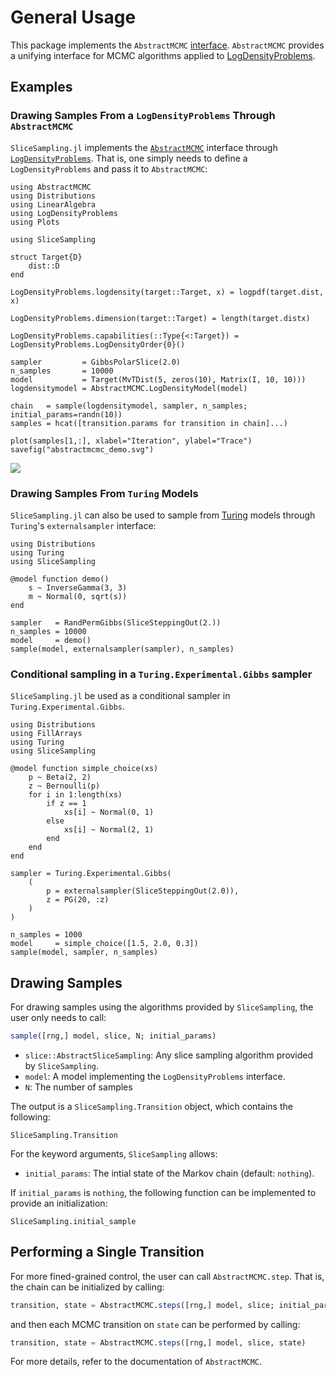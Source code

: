 
# General Usage

This package implements the `AbstractMCMC` [interface](https://github.com/TuringLang/AbstractMCMC.jl).
`AbstractMCMC` provides a unifying interface for MCMC algorithms applied to [LogDensityProblems](https://github.com/tpapp/LogDensityProblems.jl).

## Examples
### Drawing Samples From a `LogDensityProblems` Through `AbstractMCMC`
`SliceSampling.jl` implements the [`AbstractMCMC`](https://github.com/TuringLang/AbstractMCMC.jl) interface through [`LogDensityProblems`](https://github.com/tpapp/LogDensityProblems.jl).
That is, one simply needs to define a `LogDensityProblems` and pass it to `AbstractMCMC`:

```@example logdensityproblems
using AbstractMCMC
using Distributions
using LinearAlgebra
using LogDensityProblems
using Plots

using SliceSampling

struct Target{D}
	dist::D
end

LogDensityProblems.logdensity(target::Target, x) = logpdf(target.dist, x)

LogDensityProblems.dimension(target::Target) = length(target.distx)

LogDensityProblems.capabilities(::Type{<:Target}) = LogDensityProblems.LogDensityOrder{0}()

sampler         = GibbsPolarSlice(2.0)
n_samples       = 10000
model           = Target(MvTDist(5, zeros(10), Matrix(I, 10, 10)))
logdensitymodel = AbstractMCMC.LogDensityModel(model)

chain   = sample(logdensitymodel, sampler, n_samples; initial_params=randn(10))
samples = hcat([transition.params for transition in chain]...)

plot(samples[1,:], xlabel="Iteration", ylabel="Trace")
savefig("abstractmcmc_demo.svg")
```
![](abstractmcmc_demo.svg)

### Drawing Samples From `Turing` Models
`SliceSampling.jl` can also be used to sample from [Turing](https://github.com/TuringLang/Turing.jl) models through `Turing`'s `externalsampler` interface:

```@example turing
using Distributions
using Turing
using SliceSampling

@model function demo()
    s ~ InverseGamma(3, 3)
    m ~ Normal(0, sqrt(s))
end

sampler   = RandPermGibbs(SliceSteppingOut(2.))
n_samples = 10000
model     = demo()
sample(model, externalsampler(sampler), n_samples)
```

### Conditional sampling in a `Turing.Experimental.Gibbs` sampler
`SliceSampling.jl` be used as a conditional sampler in `Turing.Experimental.Gibbs`.

```@example turinggibbs
using Distributions
using FillArrays
using Turing
using SliceSampling

@model function simple_choice(xs)
    p ~ Beta(2, 2)
    z ~ Bernoulli(p)
    for i in 1:length(xs)
        if z == 1
            xs[i] ~ Normal(0, 1)
        else
            xs[i] ~ Normal(2, 1)
        end
    end
end

sampler = Turing.Experimental.Gibbs(
    (
        p = externalsampler(SliceSteppingOut(2.0)),
        z = PG(20, :z)
    )
)

n_samples = 1000
model     = simple_choice([1.5, 2.0, 0.3])
sample(model, sampler, n_samples)
```

## Drawing Samples
For drawing samples using the algorithms provided by `SliceSampling`, the user only needs to call:
```julia
sample([rng,] model, slice, N; initial_params)
```
- `slice::AbstractSliceSampling`: Any slice sampling algorithm provided by `SliceSampling`.
- `model`: A model implementing the `LogDensityProblems` interface.
- `N`: The number of samples

The output is a `SliceSampling.Transition` object, which contains the following:
```@docs
SliceSampling.Transition
```

For the keyword arguments, `SliceSampling` allows:
- `initial_params`: The intial state of the Markov chain (default: `nothing`).

If `initial_params` is `nothing`, the following function can be implemented to provide an initialization:
```@docs
SliceSampling.initial_sample
```

## Performing a Single Transition 
For more fined-grained control, the user can call `AbstractMCMC.step`.
That is, the chain can be initialized by calling:
```julia
transition, state = AbstractMCMC.steps([rng,] model, slice; initial_params)
```
and then each MCMC transition on `state` can be performed by calling:
```julia
transition, state = AbstractMCMC.steps([rng,] model, slice, state)
```
For more details, refer to the documentation of `AbstractMCMC`.
